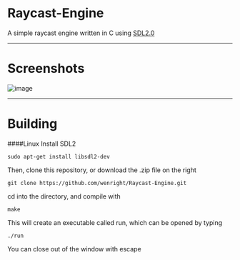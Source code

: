 Raycast-Engine
==============

A simple raycast engine written in C using [SDL2.0](http://libsdl.org/)
***

Screenshots
=
![image](http://i.imgur.com/wZOwbaA.png)

***
Building
=
####Linux
Install SDL2
```
sudo apt-get install libsdl2-dev
```
Then, clone this repository, or download the .zip file on the right
```
git clone https://github.com/wenright/Raycast-Engine.git
```
cd into the directory, and compile with
```
make
```
This will create an executable called run, which can be opened by typing
```
./run
```
You can close out of the window with escape

